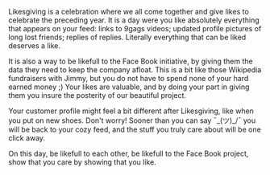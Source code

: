 Likesgiving is a celebration where we all come together and give likes to celebrate the
preceding year. It is a day were you like absolutely everything that appears on your
feed: links to 9gags videos; updated profile pictures of long lost friends;
replies of replies. Literally everything that can be liked deserves a like.

It is also a way to be likefull to the Face Book initiative, by giving them the
data they need to keep the company afloat. This is a bit like those Wikipedia
fundraisers with Jimmy, but you do not have to spend none of your hard earned
money ;) Your likes are valuable, and by doing your part in giving them you 
insure the posterity of our beautiful project.

Your customer profile might feel a bit different after Likesgiving, like when
you put on new shoes. Don't
worry! Sooner than you can say ¯\_(ツ)_/¯ you will be back to your
cozy feed, and the stuff you truly care about will be one click away.

On this day, be likefull to each other, be likefull to the Face Book project, show that you care by
showing that you like.
